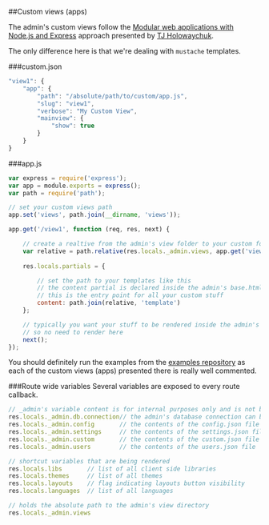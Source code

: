 ##Custom views (apps)

The admin's custom views follow the [Modular web applications with Node.js and Express][1] approach presented by [TJ Holowaychuk][2].

The only difference here is that we're dealing with `mustache` templates.


###custom.json
```js
"view1": {
    "app": {
        "path": "/absolute/path/to/custom/app.js",
        "slug": "view1",
        "verbose": "My Custom View",
        "mainview": {
            "show": true
        }
    }
}
```

###app.js
```js
var express = require('express');
var app = module.exports = express();
var path = require('path');

// set your custom views path
app.set('views', path.join(__dirname, 'views'));

app.get('/view1', function (req, res, next) {

    // create a realtive from the admin's view folder to your custom folder
    var relative = path.relative(res.locals._admin.views, app.get('views'));
    
    res.locals.partials = {

        // set the path to your templates like this
        // the content partial is declared inside the admin's base.html
        // this is the entry point for all your custom stuff
        content: path.join(relative, 'template')
    };

    // typically you want your stuff to be rendered inside the admin's UI
    // so no need to render here
    next();
});
```

You should definitely run the examples from the [examples repository][3] as each of the custom views (apps) presented there is really well commented.


###Route wide variables
Several variables are exposed to every route callback.

```js
// _admin's variable content is for internal purposes only and is not being rendered
res.locals._admin.db.connection// the admin's database connection can be reused from here
res.locals._admin.config       // the contents of the config.json file
res.locals._admin.settings     // the contents of the settings.json file
res.locals._admin.custom       // the contents of the custom.json file
res.locals._admin.users        // the contents of the users.json file

// shortcut variables that are being rendered
res.locals.libs       // list of all client side libraries
res.locals.themes     // list of all themes
res.locals.layouts    // flag indicating layouts button visibility
res.locals.languages  // list of all languages

// holds the absolute path to the admin's view directory
res.locals._admin.views
```

  [1]: http://vimeo.com/56166857
  [2]: https://github.com/visionmedia
  [3]: https://github.com/simov/express-admin-examples